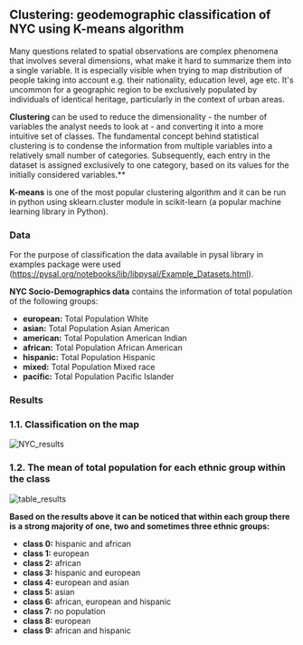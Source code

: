 ## Clustering: geodemographic classification of NYC using K-means algorithm
Many questions related to spatial observations are complex phenomena that involves several dimensions, what make it hard to summarize them into a single variable. It is especially visible when trying to map distribution of people taking into account e.g. their nationality, education level, age etc. It's uncommon for a geographic region to be exclusively populated by individuals of identical heritage, particularly in the context of urban areas. 

**Clustering** can be used to reduce the dimensionality - the number of variables the analyst needs to look at - and converting it into a more intuitive set of classes.
The fundamental concept behind statistical clustering is to condense the information from multiple variables into a relatively small number of categories. Subsequently, each entry in the dataset is assigned exclusively to one category, based on its values for the initially considered variables.**

**K-means** is one of the most popular clustering algorithm and it can be run in python using sklearn.cluster module in scikit-learn (a popular machine learning library in Python).

### Data
For the purpose of classification the data available in pysal library in examples package were used (https://pysal.org/notebooks/lib/libpysal/Example_Datasets.html).

**NYC Socio-Demographics data** contains the information of total population of the following groups:
- **european:** Total Population White
- **asian:** Total Population Asian American
- **american:** Total Population American Indian
- **african:** Total Population African American
- **hispanic:** Total Population Hispanic
- **mixed:** Total Population Mixed race
- **pacific:** Total Population Pacific Islander

### **Results**
### **1.1. Classification on the map**

![NYC_results](https://github.com/mkupisie/Clustering_geodemographic_classification_of_NYC_using_K-means_geopandas_sklearn/assets/130785524/9f307b2a-5c22-4f63-a682-891dd581ff8d)

### **1.2. The mean of total population for each ethnic group within the class**

![table_results](https://github.com/mkupisie/Clustering_geodemographic_classification_of_NYC_using_K-means_geopandas_sklearn/assets/130785524/358dd91b-85b4-4677-9385-5a05e6c0e3d5)


**Based on the results above it can be noticed that within each group there is a strong majority of one, two and sometimes three ethnic groups:**
- **class 0:** hispanic and african
- **class 1:** european
- **class 2:** african
- **class 3:** hispanic and european
- **class 4:** european and asian
- **class 5:** asian
- **class 6:** african, european and hispanic
- **class 7:** no population
- **class 8:** european
- **class 9:** african and hispanic




